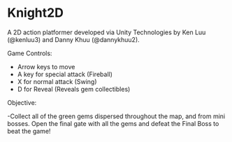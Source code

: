 # Knight2D
A 2D action platformer developed via Unity Technologies by Ken Luu (@kenluu3) and Danny Khuu (@dannykhuu2).

Game Controls:

- Arrow keys to move
- A key for special attack (Fireball)
- X for normal attack (Swing)
- D for Reveal (Reveals gem collectibles)

Objective:

-Collect all of the green gems dispersed throughout the map, and from mini bosses. Open the final gate with all the 
gems and defeat the Final Boss to beat the game!
